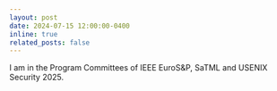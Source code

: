 ```yaml
---
layout: post
date: 2024-07-15 12:00:00-0400
inline: true
related_posts: false
---
```


I am in the Program Committees of IEEE EuroS&P, SaTML and USENIX Security 2025. 